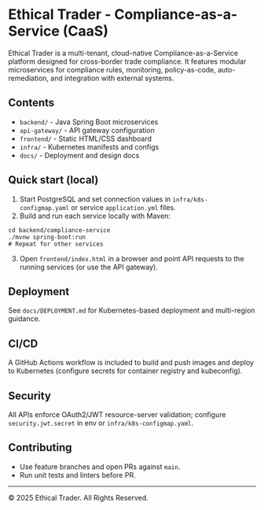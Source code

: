 # Ethical Trader - Compliance-as-a-Service (CaaS)

Ethical Trader is a multi-tenant, cloud-native Compliance-as-a-Service platform designed for cross-border trade compliance. It features modular microservices for compliance rules, monitoring, policy-as-code, auto-remediation, and integration with external systems.

## Contents
- `backend/` - Java Spring Boot microservices
- `api-gateway/` - API gateway configuration
- `frontend/` - Static HTML/CSS dashboard
- `infra/` - Kubernetes manifests and configs
- `docs/` - Deployment and design docs

## Quick start (local)
1. Start PostgreSQL and set connection values in `infra/k8s-configmap.yaml` or service `application.yml` files.
2. Build and run each service locally with Maven:

```pwsh
cd backend/compliance-service
./mvnw spring-boot:run
# Repeat for other services
```

3. Open `frontend/index.html` in a browser and point API requests to the running services (or use the API gateway).

## Deployment
See `docs/DEPLOYMENT.md` for Kubernetes-based deployment and multi-region guidance.

## CI/CD
A GitHub Actions workflow is included to build and push images and deploy to Kubernetes (configure secrets for container registry and kubeconfig).

## Security
All APIs enforce OAuth2/JWT resource-server validation; configure `security.jwt.secret` in env or `infra/k8s-configmap.yaml`.

## Contributing
- Use feature branches and open PRs against `main`.
- Run unit tests and linters before PR.

---

© 2025 Ethical Trader. All Rights Reserved.